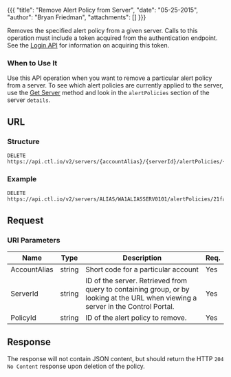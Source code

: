 {{{
  "title": "Remove Alert Policy from Server",
  "date": "05-25-2015",
  "author": "Bryan Friedman",
  "attachments": []
}}}

Removes the specified alert policy from a given server. Calls to this operation must include a token acquired from the authentication endpoint. See the [Login API](../Authentication/login.md) for information on acquiring this token.

### When to Use It

Use this API operation when you want to remove a particular alert policy from a server. To see which alert policies are currently applied to the server, use the [Get Server](../Servers/get-server.md) method and look in the `alertPolicies` section of the server `details`.

## URL

### Structure

    DELETE https://api.ctl.io/v2/servers/{accountAlias}/{serverId}/alertPolicies/{policyId}

### Example

    DELETE https://api.ctl.io/v2/servers/ALIAS/WA1ALIASSERV0101/alertPolicies/21fa6f1239887d8fa33eca9876d5b807

## Request

### URI Parameters

| Name | Type | Description | Req. |
| --- | --- | --- | --- |
| AccountAlias | string | Short code for a particular account | Yes |
| ServerId | string | ID of the server. Retrieved from query to containing group, or by looking at the URL when viewing a server in the Control Portal. | Yes |
| PolicyId | string | ID of the alert policy to remove. | Yes |

## Response

The response will not contain JSON content, but should return the HTTP `204 No Content` response upon deletion of the policy.
